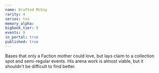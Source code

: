 ```yaml
---
name: Drafted McCoy
rarity: 4
series: tos
memory_alpha:
bigbook_tier: 8
events: 9
in_portal: true
published: true
---
```


Bases that only a Faction mother could love, but lays claim to a collection spot and semi-regular events. His arena work is almost viable, but it shouldn't be difficult to find better.
